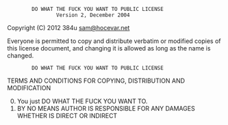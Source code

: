             DO WHAT THE FUCK YOU WANT TO PUBLIC LICENSE
                    Version 2, December 2004

 Copyright (C) 2012 384u <sam@hocevar.net>

 Everyone is permitted to copy and distribute verbatim or modified
 copies of this license document, and changing it is allowed as long
 as the name is changed.

            DO WHAT THE FUCK YOU WANT TO PUBLIC LICENSE
   TERMS AND CONDITIONS FOR COPYING, DISTRIBUTION AND MODIFICATION

  0. You just DO WHAT THE FUCK YOU WANT TO.
  1. BY NO MEANS AUTHOR IS RESPONSIBLE FOR ANY DAMAGES WHETHER IS DIRECT OR INDIRECT
